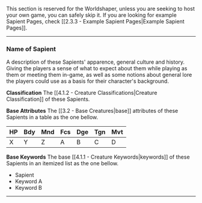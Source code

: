 This section is reserved for the Worldshaper, unless you are seeking to host your own game, you can safely skip it. If you are looking for example Sapient Pages, check [[2.3.3 - Example Sapient Pages|Example Sapient Pages]].

___
### Name of Sapient
A description of these Sapients' apparence, general culture and history. Giving the players a sense of what to expect about them while playing as them or meeting them in-game, as well as some notions about general lore the players could use as a basis for their character's background.

__Classification__
The [[4.1.2 - Creature Classifications|Creature Classification]] of these Sapients.

__Base Attributes__
The [[3.2 - Base Creatures|base]] attributes of these Sapients in a table as the one bellow.

HP | Bdy | Mnd | Fcs | Dge | Tgn | Mvt 
-- | --- | --- | --- | --- | --- | --- 
X | Y | Z | A | B | C | D 

__Base Keywords__
The base [[4.1.1 - Creature Keywords|keywords]] of these Sapients in an itemized list as the one bellow.

- Sapient
- Keyword A
- Keyword B

___